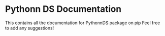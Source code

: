 # Pythonn DS Documentation
This contains all the documentation for PythonnDS package on pip
Feel free to add any suggestions!
